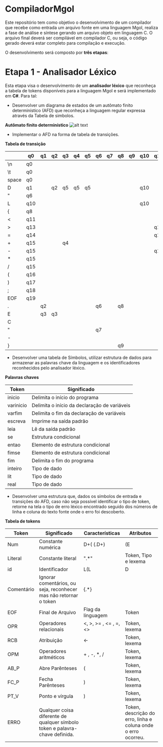 # CompiladorMgol
Este repositório tem como objetivo o desenvolvimento de um compilador que recebe como entrada um arquivo fonte em uma linguagem Mgol, realiza a fase de análise e síntese gerando um arquivo objeto em linguagem C. O arquivo final deverá ser compilável em compilador C, ou seja, o código gerado deverá estar completo para compilação e execução.

O desenvolvimento será composto por **três etapas**:

# Etapa 1 - Analisador Léxico
Esta etapa visa o desenvolvimento de um **analisador léxico** que reconheça a tabela de tokens disponíveis para a
linguagem Mgol e será implementado em **C#**.
Para tal:
- Desenvolver um diagrama de estados de um autômato finito determinístico (AFD) que reconheça a linguagem regular expressa através da Tabela de simbolos.

**Autômato finito determinístico**
![alt text](https://uploaddeimagens.com.br/images/001/609/118/original/AFD.png?1536771895)

- Implementar o AFD na forma de tabela de transições.

**Tabela de transição**

|       | q0  | q1 | q2 | q3 | q4 | q5 | q6 | q7 | q8 | q9 | q10 | q11 | q12 | q13 | q14 | q15 | q16 | q17 | q18 |
|-------|-----|----|----|----|----|----|----|----|----|----|-----|-----|-----|-----|-----|-----|-----|-----|-----|
| \n    | q0  |    |    |    |    |    |    |    |    |    |     |     |     |     |     |     |     |     |     |
| \t    | q0  |    |    |    |    |    |    |    |    |    |     |     |     |     |     |     |     |     |     |
| space | q0  |    |    |    |    |    |    |    |    |    |     |     |     |     |     |     |     |     |     |
| D     | q1  |    | q2 | q5 | q5 | q5 |    |    |    |    | q10 |     |     |     |     |     |     |     |     |
| "     | q6  |    |    |    |    |    |    |    |    |    |     |     |     |     |     |     |     |     |     |
| L     | q10 |    |    |    |    |    |    |    |    |    | q10 |     |     |     |     |     |     |     |     |
| {     | q8  |    |    |    |    |    |    |    |    |    |     |     |     |     |     |     |     |     |     |
| <     | q11 |    |    |    |    |    |    |    |    |    |     |     |     |     |     |     |     |     |     |
| >     | q13 |    |    |    |    |    |    |    |    |    |     | q14 |     |     |     |     |     |     |     |
| =     | q14 |    |    |    |    |    |    |    |    |    |     | q14 |     | q14 |     |     |     |     |     |
| +     | q15 |    |    | q4 |    |    |    |    |    |    |     |     |     |     |     |     |     |     |     |
| -     | q15 |    |    |    |    |    |    |    |    |    |     | q12 |     |     |     |     |     |     |     |
| *     | q15 |    |    |    |    |    |    |    |    |    |     |     |     |     |     |     |     |     |     |
| /     | q15 |    |    |    |    |    |    |    |    |    |     |     |     |     |     |     |     |     |     |
| (     | q16 |    |    |    |    |    |    |    |    |    |     |     |     |     |     |     |     |     |     |
| )     | q17 |    |    |    |    |    |    |    |    |    |     |     |     |     |     |     |     |     |     |
| ;     | q18 |    |    |    |    |    |    |    |    |    |     |     |     |     |     |     |     |     |     |
| EOF   | q19 |    |    |    |    |    |    |    |    |    |     |     |     |     |     |     |     |     |     |
| .     |     | q2 |    |    |    |    | q6 |    | q8 |    |     |     |     |     |     |     |     |     |     |
| E     |     | q3 | q3 |    |    |    |    |    |    |    |     |     |     |     |     |     |     |     |     |
| C     |     |    |    |    |    |    |    |    |    |    |     |     |     |     |     |     |     |     |     |
| "     |     |    |    |    |    |    | q7 |    |    |    |     |     |     |     |     |     |     |     |     |
| -     |     |    |    |    |    |    |    |    |    |    |     |     |     |     |     |     |     |     |     |
| }     |     |    |    |    |    |    |    |    | q9 |    |     |     |     |     |     |     |     |     |     |

- Desenvolver uma tabela de Símbolos, utilizar estrutura de dados para armazenar as palavras chave da linguagem e os identificadores reconhecidos pelo analisador léxico.

**Palavras chaves**
  
| Token     | Significado                                  |
|-----------|----------------------------------------------|
| inicio    | Delimita o início do programa                |
| varinicio | Delimita o início da declaração de variáveis |
| varfim    | Delimita o fim da declaração de variáveis    |
| escreva   | Imprime na saída padrão                      |
| leia      | Lê da saída padrão                           |
| se        | Estrutura condicional                        |
| entao     | Elemento de estrutura condicional            |
| fimse     | Elemento de estrutura condicional            |
| fim       | Delimita o fim do programa                   |
| inteiro   | Tipo de dado                                 |
| lit       | Tipo de dado                                 |
| real      | Tipo de dado                                 |

- Desenvolver uma estrutura que, dados os símbolos de entrada e transições do AFD, caso não seja possível identificar o tipo de token, retorne na tela o tipo de erro léxico encontrado seguido dos números de linha e coluna do texto fonte onde o erro foi descoberto.

**Tabela de tokens**

| Token      | Significado                                                                  | Características                   | Atributos                                                     |
|------------|------------------------------------------------------------------------------|-----------------------------------|---------------------------------------------------------------|
| Num        | Constante numérica                                                           | D+( (\.D+) | (E | e)(+ | -)?D+))? | Token, Tipo e lexema                                          |
| Literal    | Constante literal                                                            | ".*"                              | Token, Tipo e lexema                                          |
| id         | Identificador                                                                | L(L|D|_)*                         | Token, Tipo e lexema                                          |
| Comentário | Ignorar comentários, ou seja, reconhecer mas não retornar o token            | {.*}                              |                                                               |
| EOF        | Final de Arquivo                                                             | Flag da linguagem                 | Token                                                         |
| OPR        | Operadores relacionais                                                       | <, >, >= , <= , =, <>             | Token, lexema                                                 |
| RCB        | Atribuição                                                                   | <-                                | Token, lexema                                                 |
| OPM        | Operadores aritméticos                                                       | + , -, *, /                       | Token, lexema                                                 |
| AB_P       | Abre Parênteses                                                              | (                                 | Token, lexema                                                 |
| FC_P       | Fecha Parênteses                                                             | )                                 | Token, lexema                                                 |
| PT_V       | Ponto e vírgula                                                              | )                                 | Token, lexema                                                 |
| ERRO       | Qualquer coisa diferente de qualquer símbolo token e palavra-chave definida. |                                   | Token, descrição do erro, linha e coluna onde o erro ocorreu. |
  
  
  
  
